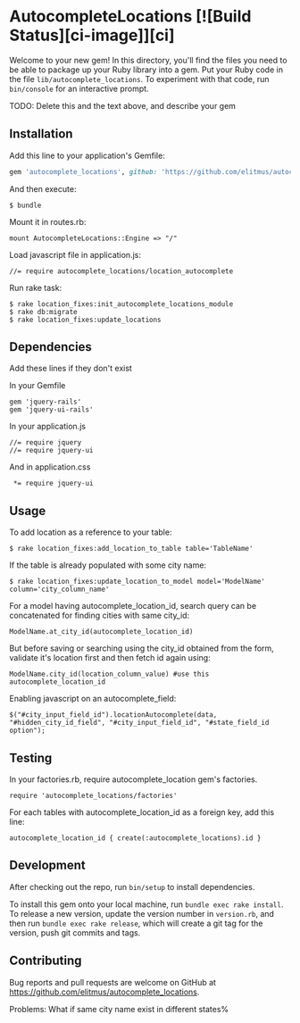 # AutocompleteLocations [![Build Status][ci-image]][ci]

Welcome to your new gem! In this directory, you'll find the files you need to be able to package up your Ruby library into a gem. Put your Ruby code in the file `lib/autocomplete_locations`. To experiment with that code, run `bin/console` for an interactive prompt.

TODO: Delete this and the text above, and describe your gem

## Installation

Add this line to your application's Gemfile:

```ruby
gem 'autocomplete_locations', github: 'https://github.com/elitmus/autocomplete_locations', branch: 'master'
```

And then execute:

    $ bundle

Mount it in routes.rb:

    mount AutocompleteLocations::Engine => "/"

Load javascript file in application.js:

    //= require autocomplete_locations/location_autocomplete


Run rake task:

    $ rake location_fixes:init_autocomplete_locations_module
    $ rake db:migrate
    $ rake location_fixes:update_locations


## Dependencies

Add these lines if they don't exist

In your Gemfile

    gem 'jquery-rails'
    gem 'jquery-ui-rails'

In your application.js

    //= require jquery
    //= require jquery-ui

And in application.css

     *= require jquery-ui

## Usage

To add location as a reference to your table:

    $ rake location_fixes:add_location_to_table table='TableName'

If the table is already populated with some city name:

    $ rake location_fixes:update_location_to_model model='ModelName' column='city_column_name'

For a model having autocomplete_location_id, search query can be concatenated for finding cities with same city_id:

    ModelName.at_city_id(autocomplete_location_id)

But before saving or searching using the city_id obtained from the form, validate it's location first and then fetch id again using:

    ModelName.city_id(location_column_value) #use this autocomplete_location_id

Enabling javascript on an autocomplete_field:

    $("#city_input_field_id").locationAutocomplete(data, "#hidden_city_id_field", "#city_input_field_id", "#state_field_id option");


## Testing

In your factories.rb, require autocomplete_location gem's factories.

    require 'autocomplete_locations/factories'

For each tables with autocomplete_location_id as a foreign key, add this line:

    autocomplete_location_id { create(:autocomplete_locations).id }

## Development

After checking out the repo, run `bin/setup` to install dependencies.

To install this gem onto your local machine, run `bundle exec rake install`. To release a new version, update the version number in `version.rb`, and then run `bundle exec rake release`, which will create a git tag for the version, push git commits and tags.

## Contributing

Bug reports and pull requests are welcome on GitHub at https://github.com/elitmus/autocomplete_locations.

Problems:
What if same city name exist in different states%
